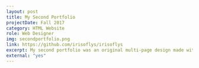 ```yaml
---
layout: post
title: My Second Portfolio
projectDate: Fall 2017
category: HTML Website
role: Web Designer
img: secondportfolio.png
link: https://github.com/irisoflys/irisoflys
excerpt: My second portfolio was an original multi-page design made with HTML, CSS, Bootstrap, and jQuery. I had fun trying to add creative flairs to this one. When the website loads, you must click an arrow to reveal my portfolio items and a minimalist white theme. I also made a handmade image toggler of example commissions. I might go back and implement Jekyll on this one to be more space-saving.
external: "yes"
---
```

